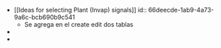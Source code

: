 - [[Ideas for selecting Plant (Invap) signals]]
  id:: 66deecde-1ab9-4a73-9a6c-bcb690b9c541
	- Se agrega en el create edit dos tablas
-
-